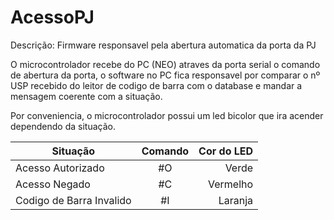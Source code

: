 # AcessoPJ
Descrição: Firmware responsavel pela abertura automatica da porta da PJ

O microcontrolador recebe do PC (NEO) atraves da porta serial o comando de abertura da porta, o software no PC fica responsavel por comparar o nº USP recebido do leitor de codigo de barra com o database e mandar a mensagem coerente com a situação.

Por conveniencia, o microcontrolador possui um led bicolor que ira acender dependendo da situação.

| Situação        | Comando           | Cor do LED  |
| ------------- |:-------------:| -----:|
| Acesso Autorizado      | #O | Verde |
| Acesso Negado       | #C      |   Vermelho |
| Codigo de Barra Invalido | #I      |    Laranja |
